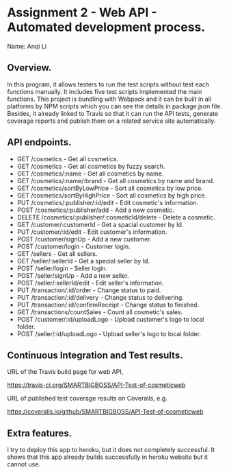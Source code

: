 # Assignment 2 - Web API - Automated development process.

Name: Anqi Li 

## Overview.

 In this program, it allows testers to run the test scripts without test each functions manually. It includes five test scripts implemented the main functions. This project is bundling with Webpack and it can be built in all platforms by NPM scripts which you can see the details in package.json file. Besides, it already linked to Travis so that it can run the API tests, generate coverage reports and publish them on a related service site automatically.

## API endpoints.

 + GET /cosmetics - Get all cosmetics.
 + GET /cosmetics - Get all cosmetics by fuzzy search.
 + GET /cosmetics/:name - Get all cosmetics by name.
 + GET /cosmetics/:name/:brand - Get all cosmetics by name and brand.
 + GET /cosmetics/sortByLowPrice - Sort all cosmetics by low price.
 + GET /cosmetics/sortByHighPrice - Sort all cosmetics by high price.
 + PUT /cosmetics/:publisher/:id/edit - Edit cosmetic's information.
 + POST /cosmetics/:publisher/add - Add a new cosmetic.
 + DELETE /cosmetics/:publisher/:cosmeticId/delete - Delete a cosmetic.
 + GET /customer/:customerId - Get a spacial customer by Id.
 + PUT /customer/:id/edit - Edit customer's information.
 + POST /customer/signUp - Add a new customer.
 + POST /customer/login - Customer login.
 + GET /sellers - Get all sellers.
 + GET /seller/:sellerId - Get a special seller by Id.
 + POST /seller/login - Seller login.
 + POST /seller/signUp - Add a new seller.
 + POST /seller/:sellerId/edit - Edit seller's information.
 + PUT /transaction/:id/order - Change status to paid.
 + PUT /transaction/:id/delivery - Change status to delivering.
 + PUT /transaction/:id/confirmReceipt - Change status to finished.
 + GET /transactions/countSales - Count all cosmetic's sales.
 + POST /customer/:id/uploadLogo - Upload customer's logo to local folder.
 + POST /seller/:id/uploadLogo - Upload seller's logo to local folder.

## Continuous Integration and Test results.

 URL of the Travis build page for web API,

https://travis-ci.org/SMARTBIGBOSS/API-Test-of-cosmeticweb


 URL of published test coverage results on Coveralls, e.g.  

https://coveralls.io/github/SMARTBIGBOSS/API-Test-of-cosmeticweb


## Extra features.
 I try to deploy this app to heroku, but it does not completely successful. It shows that this app already builds successfully in heroku website but it cannot use.
